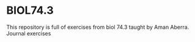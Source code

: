 # BIOL74.3


This repository is full of exercises from biol 74.3 taught by Aman Aberra. Journal exercises
